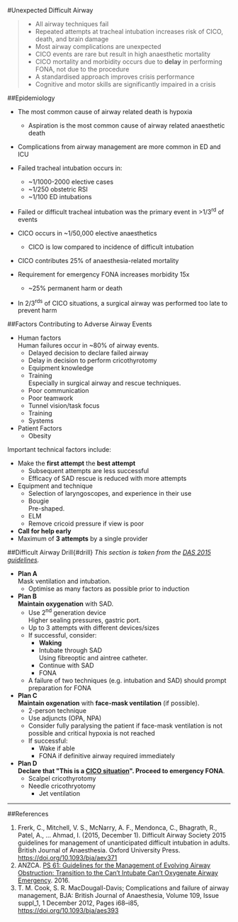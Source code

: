 #Unexpected Difficult Airway

> * All airway techniques fail
> * Repeated attempts at tracheal intubation increases risk of CICO, death, and brain damage
> * Most airway complications are unexpected
> * CICO events are rare but result in high anaesthetic mortality
> * CICO mortality and morbidity occurs due to **delay** in performing FONA, not due to the procedure
> * A standardised approach improves crisis performance
> * Cognitive and motor skills are significantly impaired in a crisis

##Epidemiology
* The most common cause of airway related death is hypoxia
	* Aspiration is the most common cause of airway related anaesthetic death
* Complications from airway management are more common in ED and ICU


* Failed tracheal intubation occurs in:
	* ~1/1000-2000 elective cases 
	* ~1/250 obstetric RSI
	* ~1/100 ED intubations
* Failed or difficult tracheal intubation was the primary event in >1/3<sup>rd</sup> of events


* CICO occurs in ~1/50,000 elective anaesthetics
	* CICO is low compared to incidence of difficult intubation
* CICO contributes 25% of anaesthesia-related mortality
* Requirement for emergency FONA increases morbidity 15x  
	* ~25% permanent harm or death
* In 2/3<sup>rds</sup> of CICO situations, a surgical airway was performed too late to prevent harm  

##Factors Contributing to Adverse Airway Events
* Human factors  
Human failures occur in ~80% of airway events.
	* Delayed decision to declare failed airway
	* Delay in decision to perform cricothyrotomy
	* Equipment knowledge
	* Training  
	Especially in surgical airway and rescue techniques.
	* Poor communication
	* Poor teamwork
	* Tunnel vision/task focus
	* Training
	* Systems
* Patient Factors
	* Obesity


Important technical factors include:
* Make the **first attempt** the **best attempt**
	* Subsequent attempts are less successful
	* Efficacy of SAD rescue is reduced with more attempts
* Equipment and technique
	* Selection of laryngoscopes, and experience in their use
	* Bougie  
	Pre-shaped.
	* ELM
	* Remove cricoid pressure if view is poor
* **Call for help early**
* Maximum of **3 attempts** by a single provider


##Difficult Airway Drill{#drill}
*This section is taken from the [DAS 2015 guidelines](https://academic.oup.com/bja/article/115/6/827/241440/Difficult-Airway-Society-2015-guidelines-for#2825767).*


* **Plan A**  
Mask ventilation and intubation.
	* Optimise as many factors as possible prior to induction
* **Plan B**  
**Maintain oxygenation** with SAD.
	* Use 2<sup>nd</sup> generation device  
	Higher sealing pressures, gastric port.
	* Up to 3 attempts with different devices/sizes
	* If successful, consider:
		* **Waking**
		* Intubate through SAD  
		Using fibreoptic and aintree catheter.
		* Continue with SAD
		* FONA
	* A failure of two techniques (e.g. intubation and SAD) should prompt preparation for FONA
* **Plan C**  
**Maintain oxgenation** with **face-mask ventilation** (if possible).
	* 2-person technique
	* Use adjuncts (OPA, NPA)
	* Consider fully paralysing the patient if face-mask ventilation is not possible and critical hypoxia is not reached
	* If successful:
		* Wake if able
		* FONA if definitive airway required immediately
* **Plan D**  
**Declare that "This is a [CICO situation](management/airway/cico.md)". Proceed to emergency FONA**.
	* Scalpel cricothyrotomy
	* Needle cricothryotomy
		* Jet ventilation

---
##References
1. Frerk, C., Mitchell, V. S., McNarry, A. F., Mendonca, C., Bhagrath, R., Patel, A., … Ahmad, I. (2015, December 1). Difficult Airway Society 2015 guidelines for management of unanticipated difficult intubation in adults. British Journal of Anaesthesia. Oxford University Press. https://doi.org/10.1093/bja/aev371
2. ANZCA. [PS 61: Guidelines for the Management of Evolving Airway Obstruction: Transition to the Can’t Intubate Can’t Oxygenate Airway Emergency](http://www.anzca.edu.au/getattachment/resources/professional-documents/ps61_guideline_airway_cognitive_aid_2016.pdf). 2016.
3. T. M. Cook, S. R. MacDougall-Davis; Complications and failure of airway management, BJA: British Journal of Anaesthesia, Volume 109, Issue suppl_1, 1 December 2012, Pages i68–i85, https://doi.org/10.1093/bja/aes393